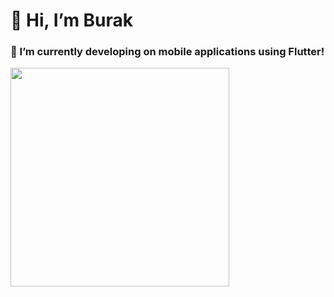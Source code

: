 # 👋 Hi, I’m Burak

<h3 align="left">🤙 I’m currently developing on mobile applications using Flutter! </h3>

<img src = "https://user-images.githubusercontent.com/40871181/201544469-6163c338-20cc-4ca9-9722-8c34d2ba19e7.png" width="350">






<!---
burakkizilay46/burakkizilay46 is a ✨ special ✨ repository because its `README.md` (this file) appears on your GitHub profile.
You can click the Preview link to take a look at your changes.
--->
